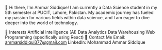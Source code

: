 👋 Hi there, I'm Ammar Siddique!
I am currently a Data Science student in my 5th semester at PUCIT, Lahore, Pakistan. My academic journey has fueled my passion for various fields within data science, and I am eager to dive deeper into the world of technology.

🌱 Interests
Artificial Intelligence (AI)
Data Analytics
Data Warehousing
Web Programming (specifically using React)
📧 Contact Me
Email: ammarsiddiqui377@gmail.com
LinkedIn: Mohammad Ammar Siddique
